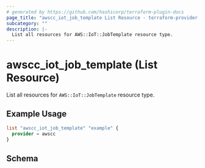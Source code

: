 ```yaml
---
# generated by https://github.com/hashicorp/terraform-plugin-docs
page_title: "awscc_iot_job_template List Resource - terraform-provider-awscc"
subcategory: ""
description: |-
  List all resources for AWS::IoT::JobTemplate resource type.
---
```


# awscc_iot_job_template (List Resource)

List all resources for `AWS::IoT::JobTemplate` resource type.

## Example Usage

```terraform
list "awscc_iot_job_template" "example" {
  provider = awscc
}
```

<!-- schema generated by tfplugindocs -->
## Schema
